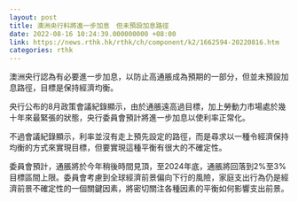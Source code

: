 ```yaml
---
layout: post
title: 澳洲央行料將進一步加息　但未預設加息路徑
date: 2022-08-16 10:24:39.000000000 +08:00
link: https://news.rthk.hk/rthk/ch/component/k2/1662594-20220816.htm
categories: rthk
---
```


澳洲央行認為有必要進一步加息，以防止高通脹成為預期的一部分，但並未預設加息路徑，目標是保持經濟均衡。

央行公布的8月政策會議紀錄顯示，由於通脹遠高過目標，加上勞動力市場處於幾十年來最緊張的狀態，央行委員會預計將進一步加息以使利率正常化。

不過會議紀錄顯示，利率並沒有走上預先設定的路徑，而是尋求以一種令經濟保持均衡的方式來實現目標，但要實現這種平衡有很大的不確定性。

委員會預計，通脹將於今年稍後時間見頂，至2024年底，通脹將回落到2%至3%目標區間上限。委員會考慮到全球經濟前景偏向下行的風險，家庭支出行為仍是經濟前景不確定性的一個關鍵因素，將密切關注各種因素的平衡如何影響支出前景。
